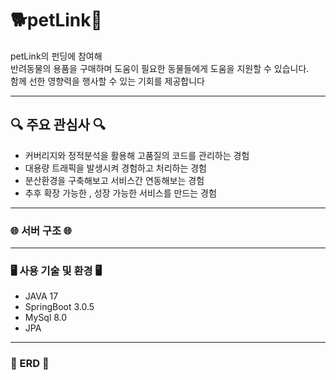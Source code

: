 # 🐕petLink🐳

petLink의 펀딩에 참여해 <br>
반려동물의 용품을 구매하며 도움이 필요한 동물들에게 도움을 지원할 수 있습니다.<br>
함께 선한 영향력을 행사할 수 있는 기회를 제공합니다

-----

## 🔍 주요 관심사 🔍
- 커버리지와 정적분석을 활용해 고품질의 코드를 관리하는 경험
- 대용량 트래픽을 발생시켜 경험하고 처리하는 경험
- 분산환경을 구축해보고 서비스간 연동해보는 경험
- 추후 확장 가능한 , 성장 가능한 서비스를 만드는 경험

-----
### 🌐 서버 구조 🌐


-----
### 🖥️ 사용 기술 및 환경 🖥️

- JAVA 17
- SpringBoot 3.0.5
- MySql 8.0
- JPA

-----
### 💾 ERD 💾


